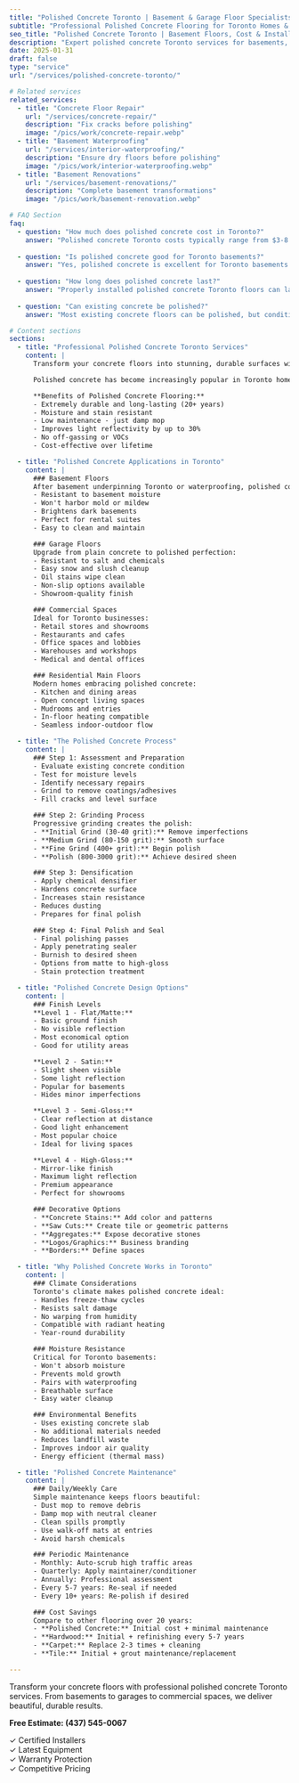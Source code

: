 ```yaml
---
title: "Polished Concrete Toronto | Basement & Garage Floor Specialists"
subtitle: "Professional Polished Concrete Flooring for Toronto Homes & Businesses"
seo_title: "Polished Concrete Toronto | Basement Floors, Cost & Installation"
description: "Expert polished concrete Toronto services for basements, garages, and commercial spaces. Durable, modern flooring solutions. Free estimates: (437) 545-0067"
date: 2025-01-31
draft: false
type: "service"
url: "/services/polished-concrete-toronto/"

# Related services
related_services:
  - title: "Concrete Floor Repair"
    url: "/services/concrete-repair/"
    description: "Fix cracks before polishing"
    image: "/pics/work/concrete-repair.webp"
  - title: "Basement Waterproofing"
    url: "/services/interior-waterproofing/"
    description: "Ensure dry floors before polishing"
    image: "/pics/work/interior-waterproofing.webp"
  - title: "Basement Renovations"
    url: "/services/basement-renovations/"
    description: "Complete basement transformations"
    image: "/pics/work/basement-renovation.webp"

# FAQ Section
faq:
  - question: "How much does polished concrete cost in Toronto?"
    answer: "Polished concrete Toronto costs typically range from $3-8 per square foot, depending on the level of polish and preparation needed. Basic grinding and sealing starts at $3/sq ft, while high-gloss polished concrete with decorative options can reach $8/sq ft. This is often more affordable than traditional flooring when considering longevity."
  
  - question: "Is polished concrete good for Toronto basements?"
    answer: "Yes, polished concrete is excellent for Toronto basements. It's moisture-resistant, won't harbor mold, and handles our temperature fluctuations well. When combined with proper basement waterproofing, polished concrete Toronto floors provide a durable, low-maintenance solution that brightens basement spaces."
  
  - question: "How long does polished concrete last?"
    answer: "Properly installed polished concrete Toronto floors can last 20+ years with minimal maintenance. Unlike carpet or laminate that needs replacement every 5-10 years, polished concrete only requires occasional resealing. This makes it one of the most cost-effective flooring options for Toronto homes and businesses."
  
  - question: "Can existing concrete be polished?"
    answer: "Most existing concrete floors can be polished, but condition matters. We assess for cracks, levelness, and moisture issues. Minor repairs are normal, but severely damaged concrete may need an overlay first. Our polished concrete Toronto experts provide free assessments to determine feasibility."

# Content sections
sections:
  - title: "Professional Polished Concrete Toronto Services"
    content: |
      Transform your concrete floors into stunning, durable surfaces with our professional polished concrete Toronto services. As basement contractors Toronto with extensive concrete experience, we create beautiful polished floors that enhance any space while providing unmatched durability.

      Polished concrete has become increasingly popular in Toronto homes and businesses for good reason. It's moisture-resistant, easy to maintain, environmentally friendly, and costs less than many traditional flooring options over its lifetime. Whether you're finishing a basement after underpinning, updating a garage, or modernizing commercial space, polished concrete delivers both aesthetics and performance.

      **Benefits of Polished Concrete Flooring:**
      - Extremely durable and long-lasting (20+ years)
      - Moisture and stain resistant
      - Low maintenance - just damp mop
      - Improves light reflectivity by up to 30%
      - No off-gassing or VOCs
      - Cost-effective over lifetime

  - title: "Polished Concrete Applications in Toronto"
    content: |
      ### Basement Floors
      After basement underpinning Toronto or waterproofing, polished concrete creates modern, bright basement spaces:
      - Resistant to basement moisture
      - Won't harbor mold or mildew
      - Brightens dark basements
      - Perfect for rental suites
      - Easy to clean and maintain

      ### Garage Floors
      Upgrade from plain concrete to polished perfection:
      - Resistant to salt and chemicals
      - Easy snow and slush cleanup
      - Oil stains wipe clean
      - Non-slip options available
      - Showroom-quality finish

      ### Commercial Spaces
      Ideal for Toronto businesses:
      - Retail stores and showrooms
      - Restaurants and cafes
      - Office spaces and lobbies
      - Warehouses and workshops
      - Medical and dental offices

      ### Residential Main Floors
      Modern homes embracing polished concrete:
      - Kitchen and dining areas
      - Open concept living spaces
      - Mudrooms and entries
      - In-floor heating compatible
      - Seamless indoor-outdoor flow

  - title: "The Polished Concrete Process"
    content: |
      ### Step 1: Assessment and Preparation
      - Evaluate existing concrete condition
      - Test for moisture levels
      - Identify necessary repairs
      - Grind to remove coatings/adhesives
      - Fill cracks and level surface

      ### Step 2: Grinding Process
      Progressive grinding creates the polish:
      - **Initial Grind (30-40 grit):** Remove imperfections
      - **Medium Grind (80-150 grit):** Smooth surface
      - **Fine Grind (400+ grit):** Begin polish
      - **Polish (800-3000 grit):** Achieve desired sheen

      ### Step 3: Densification
      - Apply chemical densifier
      - Hardens concrete surface
      - Increases stain resistance
      - Reduces dusting
      - Prepares for final polish

      ### Step 4: Final Polish and Seal
      - Final polishing passes
      - Apply penetrating sealer
      - Burnish to desired sheen
      - Options from matte to high-gloss
      - Stain protection treatment

  - title: "Polished Concrete Design Options"
    content: |
      ### Finish Levels
      **Level 1 - Flat/Matte:**
      - Basic ground finish
      - No visible reflection
      - Most economical option
      - Good for utility areas

      **Level 2 - Satin:**
      - Slight sheen visible
      - Some light reflection
      - Popular for basements
      - Hides minor imperfections

      **Level 3 - Semi-Gloss:**
      - Clear reflection at distance
      - Good light enhancement
      - Most popular choice
      - Ideal for living spaces

      **Level 4 - High-Gloss:**
      - Mirror-like finish
      - Maximum light reflection
      - Premium appearance
      - Perfect for showrooms

      ### Decorative Options
      - **Concrete Stains:** Add color and patterns
      - **Saw Cuts:** Create tile or geometric patterns
      - **Aggregates:** Expose decorative stones
      - **Logos/Graphics:** Business branding
      - **Borders:** Define spaces

  - title: "Why Polished Concrete Works in Toronto"
    content: |
      ### Climate Considerations
      Toronto's climate makes polished concrete ideal:
      - Handles freeze-thaw cycles
      - Resists salt damage
      - No warping from humidity
      - Compatible with radiant heating
      - Year-round durability

      ### Moisture Resistance
      Critical for Toronto basements:
      - Won't absorb moisture
      - Prevents mold growth
      - Pairs with waterproofing
      - Breathable surface
      - Easy water cleanup

      ### Environmental Benefits
      - Uses existing concrete slab
      - No additional materials needed
      - Reduces landfill waste
      - Improves indoor air quality
      - Energy efficient (thermal mass)

  - title: "Polished Concrete Maintenance"
    content: |
      ### Daily/Weekly Care
      Simple maintenance keeps floors beautiful:
      - Dust mop to remove debris
      - Damp mop with neutral cleaner
      - Clean spills promptly
      - Use walk-off mats at entries
      - Avoid harsh chemicals

      ### Periodic Maintenance
      - Monthly: Auto-scrub high traffic areas
      - Quarterly: Apply maintainer/conditioner
      - Annually: Professional assessment
      - Every 5-7 years: Re-seal if needed
      - Every 10+ years: Re-polish if desired

      ### Cost Savings
      Compare to other flooring over 20 years:
      - **Polished Concrete:** Initial cost + minimal maintenance
      - **Hardwood:** Initial + refinishing every 5-7 years
      - **Carpet:** Replace 2-3 times + cleaning
      - **Tile:** Initial + grout maintenance/replacement

---
```


Transform your concrete floors with professional polished concrete Toronto services. From basements to garages to commercial spaces, we deliver beautiful, durable results.

**Free Estimate: (437) 545-0067**

✓ Certified Installers  
✓ Latest Equipment  
✓ Warranty Protection  
✓ Competitive Pricing